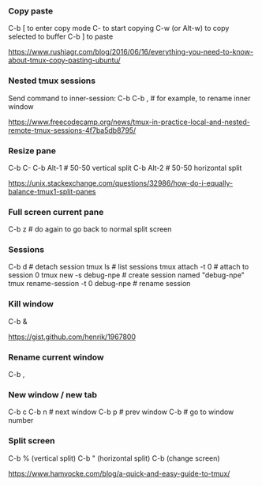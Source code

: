 ### Copy paste

C-b [ to enter copy mode
C-<space> to start copying
C-w (or Alt-w) to copy selected to buffer
C-b ] to paste

https://www.rushiagr.com/blog/2016/06/16/everything-you-need-to-know-about-tmux-copy-pasting-ubuntu/


### Nested tmux sessions

Send command to inner-session:
C-b C-b ,  # for example, to rename inner window

https://www.freecodecamp.org/news/tmux-in-practice-local-and-nested-remote-tmux-sessions-4f7ba5db8795/ 


### Resize pane

C-b C-<arrow>
C-b Alt-1  # 50-50 vertical split
C-b Alt-2  # 50-50 horizontal split

https://unix.stackexchange.com/questions/32986/how-do-i-equally-balance-tmux1-split-panes


### Full screen current pane

C-b z  # do again to go back to normal split screen


### Sessions

C-b d  # detach session
tmux ls  # list sessions
tmux attach -t 0  # attach to session 0
tmux new -s debug-npe  # create session named "debug-npe"
tmux rename-session -t 0 debug-npe  # rename session


### Kill window

C-b &

https://gist.github.com/henrik/1967800


### Rename current window

C-b ,


### New window / new tab

C-b c
C-b n  # next window
C-b p  # prev window
C-b <number>  # go to window number


### Split screen

C-b % (vertical split)
C-b " (horizontal split)
C-b <arrow>  (change screen)

https://www.hamvocke.com/blog/a-quick-and-easy-guide-to-tmux/
